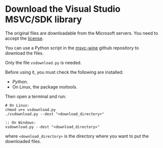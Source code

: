 Download the Visual Studio MSVC/SDK library
===========================================

The original files are downloadable from the Microsoft servers. You
need to accept the [license](
https://visualstudio.microsoft.com/en/license-terms/vs2022-ga-community/).

You can use a Python script in the [msvc-wine](
https://github.com/mstorsjo/msvc-wine) github repository to download the files.

Only the file `vsdownload.py` is needed.

Before using it, you must check the following are installed:

- _Python_.
- On Linux, the package _msitools_.
	
Then open a terminal and run:

	# On Linux:
	chmod u+x vsdownload.py
	./vsdownload.py --dest "<download_directory>"
	
	:: On Windows:
	vsdownload.py --dest "<download_directory>"

where `<download_directory>` is the directory where you want to put the
downloaded files.

